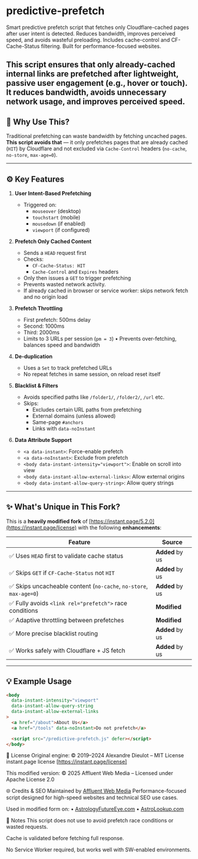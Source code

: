 # predictive-prefetch
Smart predictive prefetch script that fetches only Cloudflare-cached pages after user intent is detected.
Reduces bandwidth, improves perceived speed, and avoids wasteful preloading.
Includes cache-control and CF-Cache-Status filtering.
Built for performance-focused websites.

This script ensures that only already-cached internal links are prefetched after lightweight, passive user engagement (e.g., hover or touch).
It reduces bandwidth, avoids unnecessary network usage, and improves perceived speed.
---

## 🚀 Why Use This?

Traditional prefetching can waste bandwidth by fetching uncached pages.  
**This script avoids that** — it only prefetches pages that are already cached (`HIT`) by Cloudflare and not excluded via `Cache-Control` headers (`no-cache`, `no-store`, `max-age=0`).

---

## ⚙️ Key Features

1. **User Intent-Based Prefetching**
   - Triggered on:
     - `mouseover` (desktop)
     - `touchstart` (mobile)
     - `mousedown` (if enabled)
     - `viewport` (if configured)

2. **Prefetch Only Cached Content**
   - Sends a `HEAD` request first
   - Checks:
     - `CF-Cache-Status: HIT`
     - `Cache-Control` and `Expires` headers
   - Only then issues a `GET` to trigger prefetching
   - Prevents wasted network activity.
   - If already cached in browser or service worker: skips network fetch and no origin load

3. **Prefetch Throttling**
   - First prefetch: 500ms delay
   - Second: 1000ms
   - Third: 2000ms
   - Limits to 3 URLs per session (`pm = 3`)
   • Prevents over-fetching, balances speed and bandwidth

4. **De-duplication**
   - Uses a `Set` to track prefetched URLs
   - No repeat fetches in same session, on reload reset itself

5. **Blacklist & Filters**
   - Avoids specified paths like `/folder1/`, `/folder2/`, `/url` etc.
   - Skips:
     - Excludes certain URL paths from prefetching
     - External domains (unless allowed)
     - Same-page `#anchors`
     - Links with `data-noInstant`

6. **Data Attribute Support**
   - `<a data-instant>`: Force-enable prefetch
   - `<a data-noInstant>`: Exclude from prefetch
   - `<body data-instant-intensity="viewport">`: Enable on scroll into view
   - `<body data-instant-allow-external-links>`: Allow external origins
   - `<body data-instant-allow-query-string>`: Allow query strings

---

## ✨ What's Unique in This Fork?

This is a **heavily modified fork** of [https://instant.page/5.2.0](https://instant.page/license) with the following **enhancements**:

| Feature                                                              | Source        |
|----------------------------------------------------------------------|---------------|
| ✅ Uses `HEAD` first to validate cache status                         | **Added** by us |
| ✅ Skips `GET` if `CF-Cache-Status` not `HIT`                         | **Added** by us |
| ✅ Skips uncacheable content (`no-cache`, `no-store`, `max-age=0`)   | **Added** by us |
| ✅ Fully avoids `<link rel="prefetch">` race conditions               | **Modified**   |
| ✅ Adaptive throttling between prefetches                             | **Modified**   |
| ✅ More precise blacklist routing                                     | **Added** by us |
| ✅ Works safely with Cloudflare + JS fetch                            | **Added** by us |

---

## 💡 Example Usage

```html
<body
  data-instant-intensity="viewport"
  data-instant-allow-query-string
  data-instant-allow-external-links
>
  <a href="/about">About Us</a>
  <a href="/tools" data-noInstant>Do not prefetch</a>

  <script src="/predictive-prefetch.js" defer></script>
</body>
```


📄 License
Original engine: © 2019–2024 Alexandre Dieulot – MIT License
instant.page license [https://instant.page/license]

This modified version: © 2025 Affluent Web Media – Licensed under Apache License 2.0

🌐 Credits & SEO
Maintained by [Affluent Web Media](https://affluentwebmedia.com/)
Performance-focused script designed for high-speed websites and technical SEO use cases.

Used in modified form on:
• [AstrologyFutureEye.com](https://astrologyfutureeye.com/)
• [AstroLookup.com](https://www.astrolookup.com/)

🧠 Notes
This script does not use <link rel="prefetch"> to avoid prefetch race conditions or wasted requests.

Cache is validated before fetching full response.

No Service Worker required, but works well with SW-enabled environments.
